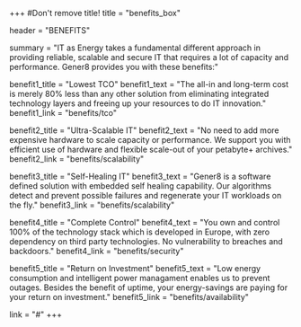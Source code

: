 +++
#Don't remove title!
title = "benefits_box"

header = "BENEFITS"

summary = "IT as Energy takes a fundamental different approach in providing reliable, scalable and secure IT that requires a lot of capacity and performance. Gener8 provides you with these benefits:" 

benefit1_title = "Lowest TCO"
benefit1_text = "The all-in and long-term cost is merely 80% less than any other solution from eliminating integrated technology layers and freeing up your resources to do IT innovation."
benefit1_link = "benefits/tco"

benefit2_title = "Ultra-Scalable IT"
benefit2_text = "No need to add more expensive hardware to scale capacity or performance. We support you with efficient use of hardware and flexible scale-out of your petabyte+ archives."
benefit2_link = "benefits/scalability"

benefit3_title = "Self-Healing IT"
benefit3_text = "Gener8 is a software defined solution with embedded self healing capability. Our algorithms detect and prevent possible failures and regenerate your IT workloads on the fly."
benefit3_link = "benefits/scalability"

benefit4_title = "Complete Control"
benefit4_text = "You own and control 100% of the technology stack which is developed in Europe,  with zero dependency on third party technologies. No vulnerability to breaches and backdoors."
benefit4_link = "benefits/security"

benefit5_title = "Return on Investment"
benefit5_text = "Low energy consumption and intelligent power managament enables us to prevent outages. Besides the benefit of uptime, your energy-savings are paying for your return on investment."
benefit5_link = "benefits/availability"

link = "#"
+++